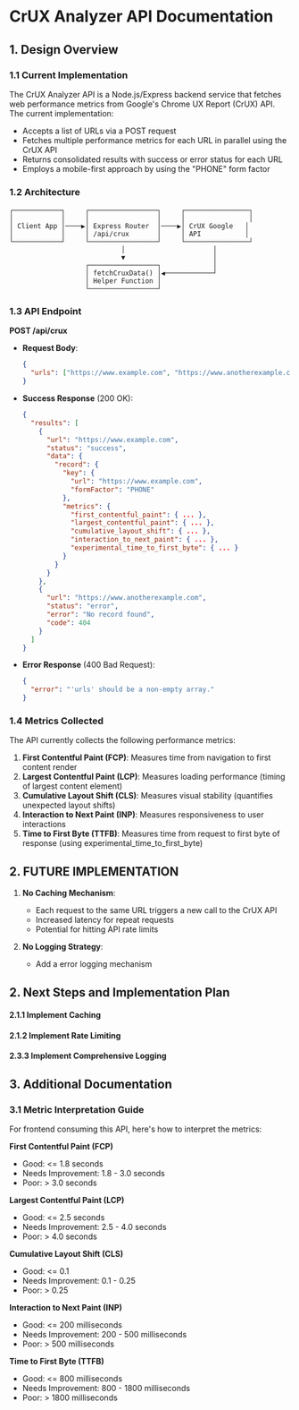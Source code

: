 # CrUX Analyzer API Documentation

## 1. Design Overview

### 1.1 Current Implementation

The CrUX Analyzer API is a Node.js/Express backend service that fetches web performance metrics from Google's Chrome UX Report (CrUX) API. The current implementation:

- Accepts a list of URLs via a POST request
- Fetches multiple performance metrics for each URL in parallel using the CrUX API
- Returns consolidated results with success or error status for each URL
- Employs a mobile-first approach by using the "PHONE" form factor

### 1.2 Architecture

```
┌────────────┐     ┌─────────────────┐     ┌────────────────┐
│            │     │                 │     │                │
│ Client App │────▶│ Express Router  │────▶│ CrUX Google   │
│            │     │ /api/crux       │     │ API           │
└────────────┘     └─────────────────┘     └────────────────┘
                            │                      │
                            ▼                      │
                   ┌─────────────────┐             │
                   │ fetchCruxData() │◀────────────┘
                   │ Helper Function │
                   └─────────────────┘
```

### 1.3 API Endpoint

**POST /api/crux**

- **Request Body**:

  ```json
  {
    "urls": ["https://www.example.com", "https://www.anotherexample.com"]
  }
  ```

- **Success Response** (200 OK):

  ```json
  {
    "results": [
      {
        "url": "https://www.example.com",
        "status": "success",
        "data": {
          "record": {
            "key": {
              "url": "https://www.example.com",
              "formFactor": "PHONE"
            },
            "metrics": {
              "first_contentful_paint": { ... },
              "largest_contentful_paint": { ... },
              "cumulative_layout_shift": { ... },
              "interaction_to_next_paint": { ... },
              "experimental_time_to_first_byte": { ... }
            }
          }
        }
      },
      {
        "url": "https://www.anotherexample.com",
        "status": "error",
        "error": "No record found",
        "code": 404
      }
    ]
  }
  ```

- **Error Response** (400 Bad Request):
  ```json
  {
    "error": "'urls' should be a non-empty array."
  }
  ```

### 1.4 Metrics Collected

The API currently collects the following performance metrics:

1. **First Contentful Paint (FCP)**: Measures time from navigation to first content render
2. **Largest Contentful Paint (LCP)**: Measures loading performance (timing of largest content element)
3. **Cumulative Layout Shift (CLS)**: Measures visual stability (quantifies unexpected layout shifts)
4. **Interaction to Next Paint (INP)**: Measures responsiveness to user interactions
5. **Time to First Byte (TTFB)**: Measures time from request to first byte of response (using experimental_time_to_first_byte)

## 2. FUTURE IMPLEMENTATION

1. **No Caching Mechanism**:

   - Each request to the same URL triggers a new call to the CrUX API
   - Increased latency for repeat requests
   - Potential for hitting API rate limits

2. **No Logging Strategy**:
   - Add a error logging mechanism

## 2. Next Steps and Implementation Plan

#### 2.1.1 Implement Caching

#### 2.1.2 Implement Rate Limiting

#### 2.3.3 Implement Comprehensive Logging

## 3. Additional Documentation

### 3.1 Metric Interpretation Guide

For frontend consuming this API, here's how to interpret the metrics:

**First Contentful Paint (FCP)**

- Good: <= 1.8 seconds
- Needs Improvement: 1.8 - 3.0 seconds
- Poor: > 3.0 seconds

**Largest Contentful Paint (LCP)**

- Good: <= 2.5 seconds
- Needs Improvement: 2.5 - 4.0 seconds
- Poor: > 4.0 seconds

**Cumulative Layout Shift (CLS)**

- Good: <= 0.1
- Needs Improvement: 0.1 - 0.25
- Poor: > 0.25

**Interaction to Next Paint (INP)**

- Good: <= 200 milliseconds
- Needs Improvement: 200 - 500 milliseconds
- Poor: > 500 milliseconds

**Time to First Byte (TTFB)**

- Good: <= 800 milliseconds
- Needs Improvement: 800 - 1800 milliseconds
- Poor: > 1800 milliseconds
